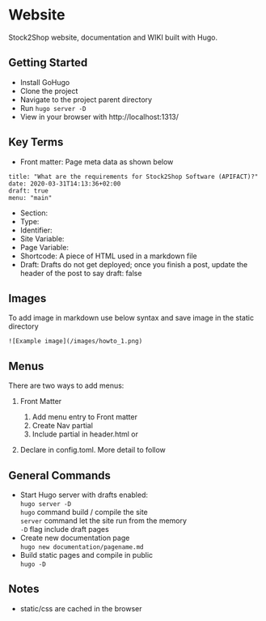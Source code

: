 # Website
Stock2Shop website, documentation and WIKI built with Hugo.

## Getting Started
- Install GoHugo
- Clone the project
- Navigate to the project parent directory
- Run ```hugo server -D```
- View in your browser with http://localhost:1313/

## Key Terms
- Front matter: Page meta data as shown below
```
title: "What are the requirements for Stock2Shop Software (APIFACT)?"
date: 2020-03-31T14:13:36+02:00
draft: true
menu: "main"
```
- Section:
- Type:
- Identifier:
- Site Variable:
- Page Variable:
- Shortcode: A piece of HTML used in a markdown file
- Draft: Drafts do not get deployed; once you finish a post, update the header of the post to say draft: false

## Images
To add image in markdown use below syntax and save image in the static directory
```
![Example image](/images/howto_1.png)
```

## Menus
There are two ways to add menus:
1. Front Matter
    1. Add menu entry to Front matter
    2. Create Nav partial
    3. Include partial in header.html or
    
2. Declare in config.toml. More detail to follow  

## General Commands
- Start Hugo server with drafts enabled:  
```hugo server -D```  
```hugo``` command build / compile the site  
```server``` command let the site run from the memory  
```-D``` flag include draft pages
- Create new documentation page  
```hugo new documentation/pagename.md```
- Build static pages and compile in public  
```hugo -D```

## Notes
- static/css are cached in the browser